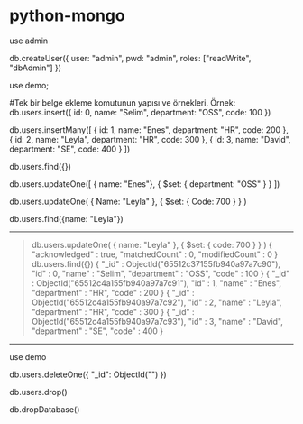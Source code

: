 # python-mongo

use admin

db.createUser({
    user: "admin",
    pwd: "admin",
    roles: ["readWrite", "dbAdmin"]
})

use demo;

#Tek bir belge ekleme komutunun yapısı ve örnekleri. Örnek: 
db.users.insert({ id: 0, name: "Selim", department: "OSS", code: 100 })

db.users.insertMany([
    { id: 1, name: "Enes", department: "HR", code: 200 },
    { id: 2, name: "Leyla", department: "HR", code: 300 },
    { id: 3, name: "David", department: "SE", code: 400 }
])

db.users.find({})

db.users.updateOne([
		{ name: "Enes"},
		{
			$set: { department: "OSS" }	
		}
])

db.users.updateOne(
    { Name: "Leyla" },
    { $set: { Code: 700 } }
)

db.users.find({name: "Leyla"})

---

> db.users.updateOne(     { name: "Leyla" },     { $set: { code: 700 } } )
{ "acknowledged" : true, "matchedCount" : 0, "modifiedCount" : 0 }
> db.users.find({})
{ "_id" : ObjectId("65512c37155fb940a97a7c90"), "id" : 0, "name" : "Selim", "department" : "OSS", "code" : 100 }
{ "_id" : ObjectId("65512c4a155fb940a97a7c91"), "id" : 1, "name" : "Enes", "department" : "HR", "code" : 200 }
{ "_id" : ObjectId("65512c4a155fb940a97a7c92"), "id" : 2, "name" : "Leyla", "department" : "HR", "code" : 300 }
{ "_id" : ObjectId("65512c4a155fb940a97a7c93"), "id" : 3, "name" : "David", "department" : "SE", "code" : 400 }
>

---

use demo

db.users.deleteOne({ "_id": ObjectId("") })

db.users.drop()

db.dropDatabase()